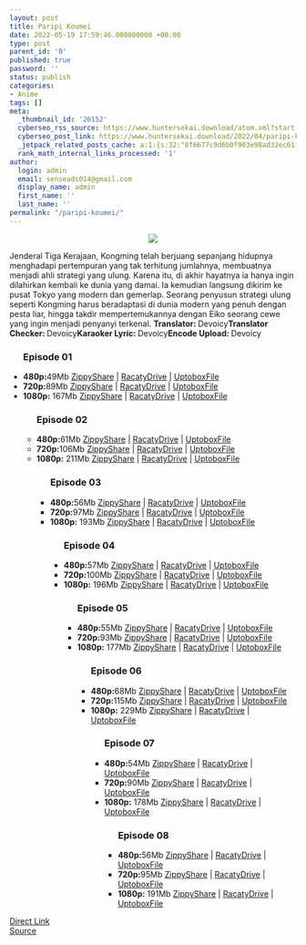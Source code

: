 ```yaml
---
layout: post
title: Paripi Koumei
date: 2022-05-19 17:59:46.000000000 +00:00
type: post
parent_id: '0'
published: true
password: ''
status: publish
categories:
- Anime
tags: []
meta:
  _thumbnail_id: '26152'
  cyberseo_rss_source: https://www.huntersekai.download/atom.xml?start-index=1
  cyberseo_post_link: https://www.huntersekai.download/2022/04/paripi-koumei.html
  _jetpack_related_posts_cache: a:1:{s:32:"8f6677c9d6b0f903e98ad32ec61f8deb";a:2:{s:7:"expires";i:1657672406;s:7:"payload";a:3:{i:0;a:1:{s:2:"id";i:26947;}i:1;a:1:{s:2:"id";i:26832;}i:2;a:1:{s:2:"id";i:26759;}}}}
  rank_math_internal_links_processed: '1'
author:
  login: admin
  email: senseads014@gmail.com
  display_name: admin
  first_name: ''
  last_name: ''
permalink: "/paripi-koumei/"
---
```

<p> <a class="popup" data-target="50380"></a>
<div dir="ltr" style="text-align: left;" trbidi="on">
<div class="separator" style="clear: both; text-align: center;"><a href="https://blogger.googleusercontent.com/img/b/R29vZ2xl/AVvXsEjhYX-YvIcxeeB4Db14UQSs3TONW2w-MkdLtciRHeih2jzuxkY0t5KB44ziUbtXOuMO7DfrgD5kLY9TiK-smxLUJst3OIuUy4fzdMshgQ2fWcp0G0wXu0O4mCXeKo-jkRD2kKcO2w6Kp7Jm2kMHOp4C_ZpWi5Nq2e2iqx_qOgnOQfChz85XVcqkT4SM/s1600/paripi.jpg" imageanchor="1" style="margin-left: 1em; margin-right: 1em;"><img border="0" data-original-height="318" data-original-width="225" src="{{ site.baseurl }}/assets/2022/05/paripi.jpg" /></a></div>
<p>Jenderal Tiga Kerajaan, Kongming telah berjuang sepanjang hidupnya menghadapi pertempuran yang tak terhitung jumlahnya, membuatnya menjadi ahli strategi yang ulung. Karena itu, di akhir hayatnya ia hanya ingin dilahirkan kembali ke dunia yang damai. Ia kemudian langsung dikirim ke pusat Tokyo yang modern dan gemerlap. Seorang penyusun strategi ulung seperti Kongming harus beradaptasi di dunia modern yang penuh dengan pesta liar, hingga takdir mempertemukannya dengan Eiko seorang cewe yang ingin menjadi penyanyi terkenal.<a name="more"></a>
<pekerja><b>Translator: </b><span>Devoicy</span><b>Translator Checker: </b><span>Devoicy</span><b>Karaoker Lyric: </b><span>Devoicy</span><b>Encode Upload: </b><span>Devoicy</span></pekerja>
<div class="dl">
<ul />
<h3>Episode 01</h3>
<li><b>480p:</b><span id="size">49Mb</span> <a href="https://adpaylink.com/st?api=68fdfe8a12c94b45f3e19f5527d4f73bfb3389f3&url=https://www30.zippyshare.com/v/BtCBXguD/file.html">ZippyShare</a> | <a href="https://adpaylink.com/st?api=68fdfe8a12c94b45f3e19f5527d4f73bfb3389f3&url=https://racaty.net/yywx64gvl7rs">RacatyDrive</a> | <a href="https://ponselharian.com/st/?api=e37dc901fafef77dd611f6c173ca234a8304463b&url=https://uptobox.com/brq6icrsnnqg">UptoboxFile</a></li>
<li><b>720p:</b><span id="size">89Mb</span> <a href="https://adpaylink.com/st?api=68fdfe8a12c94b45f3e19f5527d4f73bfb3389f3&url=https://www30.zippyshare.com/v/0FF8Hlu6/file.html">ZippyShare</a> | <a href="https://adpaylink.com/st?api=68fdfe8a12c94b45f3e19f5527d4f73bfb3389f3&url=https://racaty.net/xm6fv19xl0rv">RacatyDrive</a> | <a href="https://ponselharian.com/st/?api=e37dc901fafef77dd611f6c173ca234a8304463b&url=https://uptobox.com/24j1ohgsyde6">UptoboxFile</a></li>
<li><b>1080p:</b> <span id="size">167Mb</span> <a href="https://adpaylink.com/st?api=68fdfe8a12c94b45f3e19f5527d4f73bfb3389f3&url=https://www30.zippyshare.com/v/oxfCG4Pg/file.html">ZippyShare</a> | <a href="https://adpaylink.com/st?api=68fdfe8a12c94b45f3e19f5527d4f73bfb3389f3&url=https://racaty.net/d7bk937dnsnz">RacatyDrive</a> | <a href="https://ponselharian.com/st/?api=e37dc901fafef77dd611f6c173ca234a8304463b&url=https://uptobox.com/0ql0a1m7rr8e">UptoboxFile</a></li>
<ul />
<h3>Episode 02</h3>
<li><b>480p:</b><span id="size">61Mb</span> <a href="https://adpaylink.com/st?api=68fdfe8a12c94b45f3e19f5527d4f73bfb3389f3&url=https://www30.zippyshare.com/v/gORYpEKq/file.html">ZippyShare</a> | <a href="https://adpaylink.com/st?api=68fdfe8a12c94b45f3e19f5527d4f73bfb3389f3&url=https://racaty.net/jd0pjeym3rmf">RacatyDrive</a> | <a href="https://ponselharian.com/st/?api=e37dc901fafef77dd611f6c173ca234a8304463b&url=https://uptobox.com/01fe8jqxjaki">UptoboxFile</a></li>
<li><b>720p:</b><span id="size">106Mb</span> <a href="https://adpaylink.com/st?api=68fdfe8a12c94b45f3e19f5527d4f73bfb3389f3&url=https://www30.zippyshare.com/v/RWzmkf9r/file.html">ZippyShare</a> | <a href="https://adpaylink.com/st?api=68fdfe8a12c94b45f3e19f5527d4f73bfb3389f3&url=https://racaty.net/p49t05xsfhcj">RacatyDrive</a> | <a href="https://ponselharian.com/st/?api=e37dc901fafef77dd611f6c173ca234a8304463b&url=https://uptobox.com/0qiin4h1zzhf">UptoboxFile</a></li>
<li><b>1080p:</b> <span id="size">211Mb</span> <a href="https://adpaylink.com/st?api=68fdfe8a12c94b45f3e19f5527d4f73bfb3389f3&url=https://www30.zippyshare.com/v/z71dhpdP/file.html">ZippyShare</a> | <a href="https://adpaylink.com/st?api=68fdfe8a12c94b45f3e19f5527d4f73bfb3389f3&url=https://racaty.net/p9k0wxvlwgm8">RacatyDrive</a> | <a href="https://ponselharian.com/st/?api=e37dc901fafef77dd611f6c173ca234a8304463b&url=https://uptobox.com/yt5361lpnca7">UptoboxFile</a></li>
<ul />
<h3>Episode 03</h3>
<li><b>480p:</b><span id="size">56Mb</span> <a href="https://adpaylink.com/st?api=68fdfe8a12c94b45f3e19f5527d4f73bfb3389f3&url=https://www43.zippyshare.com/v/8MeqTuiL/file.html">ZippyShare</a> | <a href="https://adpaylink.com/st?api=68fdfe8a12c94b45f3e19f5527d4f73bfb3389f3&url=https://racaty.net/ichtbm7u6ipe">RacatyDrive</a> | <a href="https://ponselharian.com/st/?api=e37dc901fafef77dd611f6c173ca234a8304463b&url=https://uptobox.com/o6lpbyud9cpk">UptoboxFile</a></li>
<li><b>720p:</b><span id="size">97Mb</span> <a href="https://adpaylink.com/st?api=68fdfe8a12c94b45f3e19f5527d4f73bfb3389f3&url=https://www43.zippyshare.com/v/eNK2eboM/file.html">ZippyShare</a> | <a href="https://adpaylink.com/st?api=68fdfe8a12c94b45f3e19f5527d4f73bfb3389f3&url=https://racaty.net/7z92zoebuu3g">RacatyDrive</a> | <a href="https://ponselharian.com/st/?api=e37dc901fafef77dd611f6c173ca234a8304463b&url=https://uptobox.com/mgv5g8i8t6q0">UptoboxFile</a></li>
<li><b>1080p:</b> <span id="size">193Mb</span> <a href="https://adpaylink.com/st?api=68fdfe8a12c94b45f3e19f5527d4f73bfb3389f3&url=https://www43.zippyshare.com/v/SnXZGkjn/file.html">ZippyShare</a> | <a href="https://adpaylink.com/st?api=68fdfe8a12c94b45f3e19f5527d4f73bfb3389f3&url=https://racaty.net/foozkxrrnmzt">RacatyDrive</a> | <a href="https://ponselharian.com/st/?api=e37dc901fafef77dd611f6c173ca234a8304463b&url=https://uptobox.com/yizkb079ca02">UptoboxFile</a></li>
<ul />
<h3>Episode 04</h3>
<li><b>480p:</b><span id="size">57Mb</span> <a href="https://adpaylink.com/st?api=68fdfe8a12c94b45f3e19f5527d4f73bfb3389f3&url=https://www102.zippyshare.com/v/3w99Edep/file.html">ZippyShare</a> | <a href="https://adpaylink.com/st?api=68fdfe8a12c94b45f3e19f5527d4f73bfb3389f3&url=https://racaty.net/anj6z6dol8xw">RacatyDrive</a> | <a href="https://ponselharian.com/st/?api=e37dc901fafef77dd611f6c173ca234a8304463b&url=https://uptobox.com/pk8qmyt8q0hc">UptoboxFile</a></li>
<li><b>720p:</b><span id="size">100Mb</span> <a href="https://adpaylink.com/st?api=68fdfe8a12c94b45f3e19f5527d4f73bfb3389f3&url=https://www102.zippyshare.com/v/WyfuGYFT/file.html">ZippyShare</a> | <a href="https://adpaylink.com/st?api=68fdfe8a12c94b45f3e19f5527d4f73bfb3389f3&url=https://racaty.net/cr6ygdvmdb5z">RacatyDrive</a> | <a href="https://ponselharian.com/st/?api=e37dc901fafef77dd611f6c173ca234a8304463b&url=https://uptobox.com/k9lddkm9rbed">UptoboxFile</a></li>
<li><b>1080p:</b> <span id="size">196Mb</span> <a href="https://adpaylink.com/st?api=68fdfe8a12c94b45f3e19f5527d4f73bfb3389f3&url=https://www102.zippyshare.com/v/9ohE556X/file.html">ZippyShare</a> | <a href="https://adpaylink.com/st?api=68fdfe8a12c94b45f3e19f5527d4f73bfb3389f3&url=https://racaty.net/yghixy47ff3y">RacatyDrive</a> | <a href="https://ponselharian.com/st/?api=e37dc901fafef77dd611f6c173ca234a8304463b&url=https://uptobox.com/trynbyetgdjn">UptoboxFile</a></li>
<ul />
<h3>Episode 05</h3>
<li><b>480p:</b><span id="size">55Mb</span> <a href="https://adpaylink.com/st?api=68fdfe8a12c94b45f3e19f5527d4f73bfb3389f3&url=https://www69.zippyshare.com/v/3LJzy8RS/file.html">ZippyShare</a> | <a href="https://adpaylink.com/st?api=68fdfe8a12c94b45f3e19f5527d4f73bfb3389f3&url=https://racaty.net/v2i62pyw5776">RacatyDrive</a> | <a href="https://ponselharian.com/st/?api=e37dc901fafef77dd611f6c173ca234a8304463b&url=https://uptobox.com/rgp2zz1ncwoh">UptoboxFile</a></li>
<li><b>720p:</b><span id="size">93Mb</span> <a href="https://adpaylink.com/st?api=68fdfe8a12c94b45f3e19f5527d4f73bfb3389f3&url=https://www69.zippyshare.com/v/bQrQcLLa/file.html">ZippyShare</a> | <a href="https://adpaylink.com/st?api=68fdfe8a12c94b45f3e19f5527d4f73bfb3389f3&url=https://racaty.net/g4t23yf26urv">RacatyDrive</a> | <a href="https://ponselharian.com/st/?api=e37dc901fafef77dd611f6c173ca234a8304463b&url=https://uptobox.com/gvtoqbmp0xdq">UptoboxFile</a></li>
<li><b>1080p:</b> <span id="size">177Mb</span> <a href="https://adpaylink.com/st?api=68fdfe8a12c94b45f3e19f5527d4f73bfb3389f3&url=https://www69.zippyshare.com/v/vnwqBRGB/file.html">ZippyShare</a> | <a href="https://adpaylink.com/st?api=68fdfe8a12c94b45f3e19f5527d4f73bfb3389f3&url=https://racaty.net/ymmpcfhw8oce">RacatyDrive</a> | <a href="https://ponselharian.com/st/?api=e37dc901fafef77dd611f6c173ca234a8304463b&url=https://uptobox.com/j161g2ilb06k">UptoboxFile</a></li>
<ul />
<h3>Episode 06</h3>
<li><b>480p:</b><span id="size">68Mb</span> <a href="https://adpaylink.com/st?api=68fdfe8a12c94b45f3e19f5527d4f73bfb3389f3&url=https://www14.zippyshare.com/v/a6H4SIfT/file.html">ZippyShare</a> | <a href="https://adpaylink.com/st?api=68fdfe8a12c94b45f3e19f5527d4f73bfb3389f3&url=https://racaty.net/few09efpibx4">RacatyDrive</a> | <a href="https://ponselharian.com/st/?api=e37dc901fafef77dd611f6c173ca234a8304463b&url=https://uptobox.com/g236aegiwy2j">UptoboxFile</a></li>
<li><b>720p:</b><span id="size">115Mb</span> <a href="https://adpaylink.com/st?api=68fdfe8a12c94b45f3e19f5527d4f73bfb3389f3&url=https://www14.zippyshare.com/v/LelIka6s/file.html">ZippyShare</a> | <a href="https://adpaylink.com/st?api=68fdfe8a12c94b45f3e19f5527d4f73bfb3389f3&url=https://racaty.net/un4l5vedvbo0">RacatyDrive</a> | <a href="https://ponselharian.com/st/?api=e37dc901fafef77dd611f6c173ca234a8304463b&url=https://uptobox.com/n19c70bsnv37">UptoboxFile</a></li>
<li><b>1080p:</b> <span id="size">229Mb</span> <a href="https://adpaylink.com/st?api=68fdfe8a12c94b45f3e19f5527d4f73bfb3389f3&url=https://www14.zippyshare.com/v/2tRPPTu2/file.html">ZippyShare</a> | <a href="https://adpaylink.com/st?api=68fdfe8a12c94b45f3e19f5527d4f73bfb3389f3&url=https://racaty.net/wy3r16ol35v1">RacatyDrive</a> | <a href="https://ponselharian.com/st/?api=e37dc901fafef77dd611f6c173ca234a8304463b&url=https://uptobox.com/o171ga48bll5">UptoboxFile</a></li>
<ul />
<h3>Episode 07</h3>
<li><b>480p:</b><span id="size">54Mb</span> <a href="https://adpaylink.com/st?api=68fdfe8a12c94b45f3e19f5527d4f73bfb3389f3&url=https://www70.zippyshare.com/v/qbLyVrXV/file.html">ZippyShare</a> | <a href="https://adpaylink.com/st?api=68fdfe8a12c94b45f3e19f5527d4f73bfb3389f3&url=https://racaty.net/s0uemna1f3j1">RacatyDrive</a> | <a href="https://ponselharian.com/st/?api=e37dc901fafef77dd611f6c173ca234a8304463b&url=https://uptobox.com/8ihe9c6decv9">UptoboxFile</a></li>
<li><b>720p:</b><span id="size">90Mb</span> <a href="https://adpaylink.com/st?api=68fdfe8a12c94b45f3e19f5527d4f73bfb3389f3&url=https://www70.zippyshare.com/v/ywUICLLY/file.html">ZippyShare</a> | <a href="https://adpaylink.com/st?api=68fdfe8a12c94b45f3e19f5527d4f73bfb3389f3&url=https://racaty.net/38299zyt7zfw">RacatyDrive</a> | <a href="https://ponselharian.com/st/?api=e37dc901fafef77dd611f6c173ca234a8304463b&url=https://uptobox.com/g2fk2715ynq5">UptoboxFile</a></li>
<li><b>1080p:</b> <span id="size">178Mb</span> <a href="https://adpaylink.com/st?api=68fdfe8a12c94b45f3e19f5527d4f73bfb3389f3&url=https://www70.zippyshare.com/v/CssmxyEr/file.html">ZippyShare</a> | <a href="https://adpaylink.com/st?api=68fdfe8a12c94b45f3e19f5527d4f73bfb3389f3&url=https://racaty.net/7moq9t8q4sej">RacatyDrive</a> | <a href="https://ponselharian.com/st/?api=e37dc901fafef77dd611f6c173ca234a8304463b&url=https://uptobox.com/q62ccfv1zwgx">UptoboxFile</a></li>
<ul />
<h3>Episode 08</h3>
<li><b>480p:</b><span id="size">56Mb</span> <a href="https://adpaylink.com/st?api=68fdfe8a12c94b45f3e19f5527d4f73bfb3389f3&url=https://www25.zippyshare.com/v/zXB4ADCI/file.html">ZippyShare</a> | <a href="https://adpaylink.com/st?api=68fdfe8a12c94b45f3e19f5527d4f73bfb3389f3&url=https://racaty.net/nncylczs8b9g">RacatyDrive</a> | <a href="https://ponselharian.com/st/?api=e37dc901fafef77dd611f6c173ca234a8304463b&url=https://uptobox.com/ljjkbeaba1cy">UptoboxFile</a></li>
<li><b>720p:</b><span id="size">95Mb</span> <a href="https://adpaylink.com/st?api=68fdfe8a12c94b45f3e19f5527d4f73bfb3389f3&url=https://www25.zippyshare.com/v/h5cngp6o/file.html">ZippyShare</a> | <a href="https://adpaylink.com/st?api=68fdfe8a12c94b45f3e19f5527d4f73bfb3389f3&url=https://racaty.net/wzbnxxj7ip0t">RacatyDrive</a> | <a href="https://ponselharian.com/st/?api=e37dc901fafef77dd611f6c173ca234a8304463b&url=https://uptobox.com/z8k2td15q1o1">UptoboxFile</a></li>
<li><b>1080p:</b> <span id="size">191Mb</span> <a href="https://adpaylink.com/st?api=68fdfe8a12c94b45f3e19f5527d4f73bfb3389f3&url=https://www9.zippyshare.com/v/bqkKn1uw/file.html">ZippyShare</a> | <a href="https://adpaylink.com/st?api=68fdfe8a12c94b45f3e19f5527d4f73bfb3389f3&url=https://racaty.net/1q7fbv97x7h2">RacatyDrive</a> | <a href="https://ponselharian.com/st/?api=e37dc901fafef77dd611f6c173ca234a8304463b&url=https://uptobox.com/nc2eckh1sz94">UptoboxFile</a></li>
</div>
</div>
<link rel="stylesheet" href="https://cdnjs.cloudflare.com/ajax/libs/font-awesome/4.7.0/css/font-awesome.min.css" />
<div class="divbtn"> <a href="https://handymansurrender.com/fihup8buzv?key=94550f7ce39444073321dde3b8782f97" class="btn"><i class="fa fa-download"></i> Direct Link</a> <br /><a href="https://www.huntersekai.download/2022/04/paripi-koumei.html">Source</a> </div>
